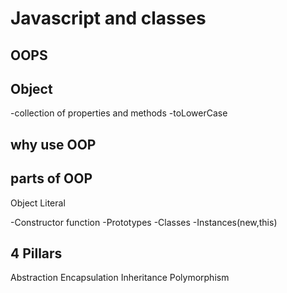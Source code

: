 # Javascript and classes

## OOPS

## Object
-collection of properties and methods
-toLowerCase

## why use OOP

## parts of OOP
Object Literal

-Constructor function
-Prototypes
-Classes
-Instances(new,this)

## 4 Pillars
Abstraction
Encapsulation
Inheritance
Polymorphism
